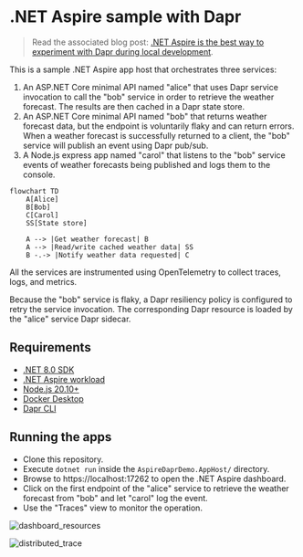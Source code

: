 # .NET Aspire sample with Dapr

> Read the associated blog post: [.NET Aspire is the best way to experiment with Dapr during local development](https://anthonysimmon.com/dotnet-aspire-best-way-to-experiment-dapr-local-dev/).

This is a sample .NET Aspire app host that orchestrates three services:

1. An ASP.NET Core minimal API named "alice" that uses Dapr service invocation to call the "bob" service in order to retrieve the weather forecast. The results are then cached in a Dapr state store.
2. An ASP.NET Core minimal API named "bob" that returns weather forecast data, but the endpoint is voluntarily flaky and can return errors. When a weather forecast is successfully returned to a client, the "bob" service will publish an event using Dapr pub/sub.
3. A Node.js express app named "carol" that listens to the "bob" service events of weather forecasts being published and logs them to the console.

```mermaid
flowchart TD
    A[Alice]
    B[Bob]
    C[Carol]
    SS[State store]

    A --> |Get weather forecast| B
    A --> |Read/write cached weather data| SS
    B -.-> |Notify weather data requested| C
```

All the services are instrumented using OpenTelemetry to collect traces, logs, and metrics.

Because the "bob" service is flaky, a Dapr resiliency policy is configured to retry the service invocation. The corresponding Dapr resource is loaded by the "alice" service Dapr sidecar.

## Requirements

- [.NET 8.0 SDK](https://dotnet.microsoft.com/en-us/download/dotnet/8.0)
- [.NET Aspire workload](https://learn.microsoft.com/fr-fr/dotnet/aspire/)
- [Node.js 20.10+](https://nodejs.org/en/download)
- [Docker Desktop](https://www.docker.com/products/docker-desktop/)
- [Dapr CLI](https://docs.dapr.io/getting-started/install-dapr-cli/)

## Running the apps

- Clone this repository.
- Execute `dotnet run` inside the `AspireDaprDemo.AppHost/` directory.
- Browse to https://localhost:17262 to open the .NET Aspire dashboard.
- Click on the first endpoint of the "alice" service to retrieve the weather forecast from "bob" and let "carol" log the event.
- Use the "Traces" view to monitor the operation.

![dashboard_resources](https://github.com/asimmon/aspire-dapr-demo/assets/14242083/a027f2d4-beb0-4faa-9ea5-1982bd742587)

![distributed_trace](https://github.com/asimmon/aspire-dapr-demo/assets/14242083/dde6838b-5f5b-4f28-a92b-4658ddd78912)
